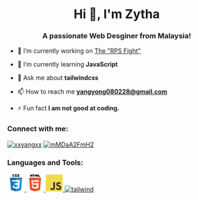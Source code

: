 <h1 align="center">Hi 👋, I'm Zytha</h1>
<h3 align="center">A passionate Web Desginer from Malaysia!</h3>

- 🔭 I’m currently working on [The "RPS Fight"]((private))

- 🌱 I’m currently learning **JavaScript**

- 💬 Ask me about **tailwindcss**

- 📫 How to reach me **yangyong080228@gmail.com**

- ⚡ Fun fact **I am not good at coding.**

<h3 align="left">Connect with me:</h3>
<p align="left">
<a href="https://www.youtube.com/c/xxyangxx" target="blank"><img align="center" src="https://raw.githubusercontent.com/rahuldkjain/github-profile-readme-generator/master/src/images/icons/Social/youtube.svg" alt="xxyangxx" height="30" width="40" /></a>
<a href="https://discord.gg/mMDaA2FmH2" target="blank"><img align="center" src="https://raw.githubusercontent.com/rahuldkjain/github-profile-readme-generator/master/src/images/icons/Social/discord.svg" alt="mMDaA2FmH2" height="30" width="40" /></a>
</p>

<h3 align="left">Languages and Tools:</h3>
<p align="left"> <a href="https://www.w3schools.com/css/" target="_blank" rel="noreferrer"> <img src="https://raw.githubusercontent.com/devicons/devicon/master/icons/css3/css3-original-wordmark.svg" alt="css3" width="40" height="40"/> </a> <a href="https://www.w3.org/html/" target="_blank" rel="noreferrer"> <img src="https://raw.githubusercontent.com/devicons/devicon/master/icons/html5/html5-original-wordmark.svg" alt="html5" width="40" height="40"/> </a> <a href="https://developer.mozilla.org/en-US/docs/Web/JavaScript" target="_blank" rel="noreferrer"> <img src="https://raw.githubusercontent.com/devicons/devicon/master/icons/javascript/javascript-original.svg" alt="javascript" width="40" height="40"/> </a> <a href="https://tailwindcss.com/" target="_blank" rel="noreferrer"> <img src="https://www.vectorlogo.zone/logos/tailwindcss/tailwindcss-icon.svg" alt="tailwind" width="40" height="40"/> </a> </p>
